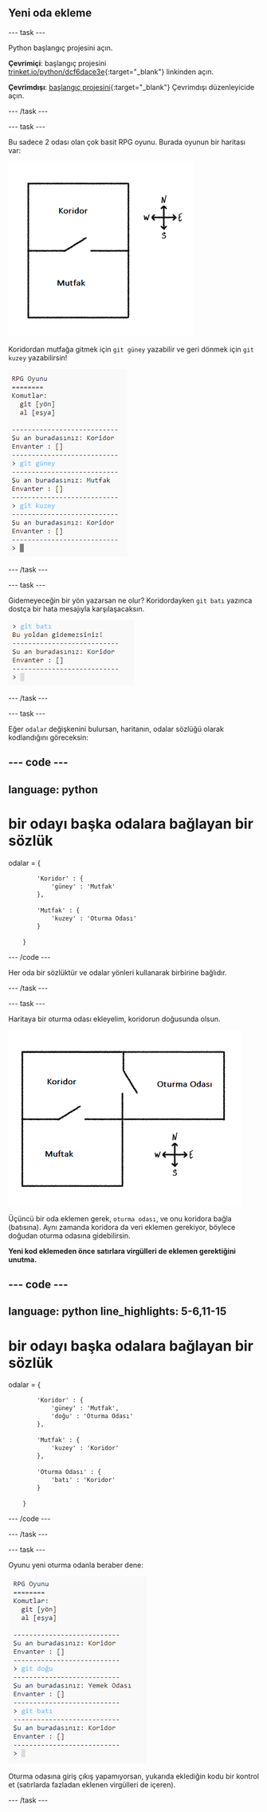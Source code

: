 ## Yeni oda ekleme

--- task ---

Python başlangıç projesini açın.

**Çevrimiçi**: başlangıç projesini [trinket.io/python/dcf6dace3e](https://trinket.io/python/dcf6dace3e){:target="_blank"} linkinden açın.

**Çevrimdışı**: [başlangıç projesini](https://rpf.io/p/tr-TR/rpg-go){:target="_blank"} Çevrimdışı düzenleyicide açın.

--- /task ---

--- task ---

Bu sadece 2 odası olan çok basit RPG oyunu. Burada oyunun bir haritası var:

![ekran görüntüsü](images/rpg-map1.png)

Koridordan mutfağa gitmek için `git güney` yazabilir ve geri dönmek için `git kuzey` yazabilirsin!

![ekran görüntüsü](images/rpg-controls.png)

--- /task ---

--- task ---

Gidemeyeceğin bir yön yazarsan ne olur? Koridordayken `git batı` yazınca dostça bir hata mesajıyla karşılaşacaksın.

![ekran görüntüsü](images/rpg-error.png)

--- /task ---

--- task ---

Eğer `odalar` değişkenini bulursan, haritanın, odalar sözlüğü olarak kodlandığını göreceksin:

--- code ---
---
language: python
---
# bir odayı başka odalara bağlayan bir sözlük
odalar = {

            'Koridor' : {
                'güney' : 'Mutfak'
            },
    
            'Mutfak' : {
                'kuzey' : 'Oturma Odası'
            }
    
        }
    

--- /code ---

Her oda bir sözlüktür ve odalar yönleri kullanarak birbirine bağlıdır.

--- /task ---

--- task ---

Haritaya bir oturma odası ekleyelim, koridorun doğusunda olsun.

![ekran görüntüsü](images/rpg-dining.png)

Üçüncü bir oda eklemen gerek, `oturma odası`, ve onu koridora bağla (batısına). Aynı zamanda koridora da veri eklemen gerekiyor, böylece doğudan oturma odasına gidebilirsin.

**Yeni kod eklemeden önce satırlara virgülleri de eklemen gerektiğini unutma.**

--- code ---
---
language: python
line_highlights: 5-6,11-15
---
# bir odayı başka odalara bağlayan bir sözlük
odalar = {

            'Koridor' : {
                'güney' : 'Mutfak',
                'doğu' : 'Oturma Odası'
            },
    
            'Mutfak' : {
                'kuzey' : 'Koridor'
            },
    
            'Oturma Odası' : {
                'batı' : 'Koridor'
            }
    
        }
    

--- /code ---

--- /task ---

--- task ---

Oyunu yeni oturma odanla beraber dene:

![ekran görüntüsü](images/rpg-dining-test.png)

Oturma odasına giriş çıkış yapamıyorsan, yukarıda eklediğin kodu bir kontrol et (satırlarda fazladan eklenen virgülleri de içeren).

--- /task ---
